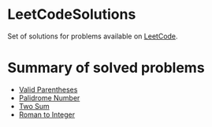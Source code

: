 # LeetCodeSolutions
Set of solutions for problems available on [LeetCode](https://leetcode.com).

# Summary of solved problems

* [Valid Parentheses](https://leetcode.com/problems/valid-parentheses)
* [Palidrome Number](https://leetcode.com/problems/palindrome-number)
* [Two Sum](https://leetcode.com/problems/two-sum)
* [Roman to Integer](https://leetcode.com/problems/roman-to-integer)
